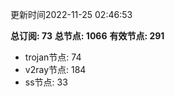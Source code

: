 更新时间2022-11-25 02:46:53

**总订阅: 73**
**总节点: 1066**
**有效节点: 291**
- trojan节点: 74
- v2ray节点: 184
- ss节点: 33
